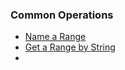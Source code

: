 ### Common Operations
- [Name a Range](https://www.google.com/search?q=google+sheet+name+a+range&rlz=1C5CHFA_enDE978DE978&oq=google+sheet+name+a+range&aqs=chrome..69i57j0i10i22i30j0i22i30l8.3251j0j7&sourceid=chrome&ie=UTF-8)
- [Get a Range by String](https://www.codegrepper.com/code-examples/whatever/google+sheets+apps+script+get+range+by+name)
- 